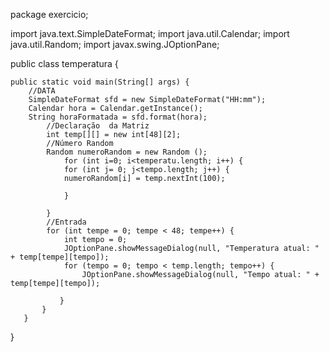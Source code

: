 package exercicio;

import java.text.SimpleDateFormat;
import java.util.Calendar;
import java.util.Random;
import javax.swing.JOptionPane;

public class temperatura {

    public static void main(String[] args) {
        //DATA
        SimpleDateFormat sfd = new SimpleDateFormat("HH:mm");
        Calendar hora = Calendar.getInstance();
        String horaFormatada = sfd.format(hora);
            //Declaração  da Matriz       
            int temp[][] = new int[48][2];
            //Número Random
            Random numeroRandom = new Random ();
                for (int i=0; i<temperatu.length; i++) {
                for (int j= 0; j<tempo.length; j++) {
                numeroRandom[i] = temp.nextInt(100);

                }

            }
            //Entrada   
            for (int tempe = 0; tempe < 48; tempe++) {
                int tempo = 0;
                JOptionPane.showMessageDialog(null, "Temperatura atual: " + temp[tempe][tempo]);
                for (tempo = 0; tempo < temp.length; tempo++) {
                    JOptionPane.showMessageDialog(null, "Tempo atual: " + temp[tempe][tempo]);

               }
           }
       }

 }


